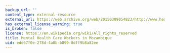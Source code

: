 ```yaml
---
backup_url: ''
content_type: external-resource
external_url: https://web.archive.org/web/20150309054823/http://www.healthallianceinternational.org/blog/post/mental-health-care-workers-in-mozambique
has_external_license_warning: true
is_broken: false
license: https://en.wikipedia.org/wiki/All_rights_reserved
title: Mental Health Care Workers in Mozambique
uid: edd67f0e-278d-4a0b-b899-8dff9b8a82ee
---
```

